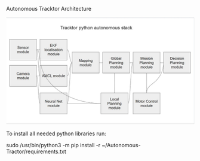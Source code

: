 Autonomous Tracktor Architecture

![alt text](./doc/Architecture.jpg)



To install all needed python libraries run:

sudo /usr/bin/python3 -m pip install -r ~/Autonomous-Tractor/requirements.txt